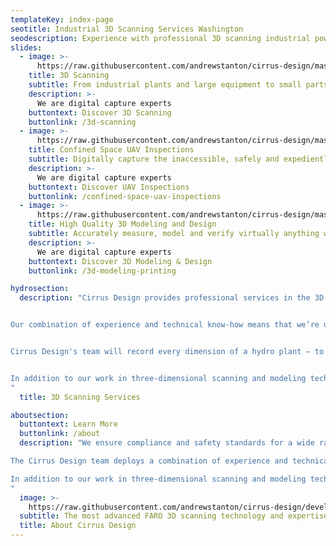 ```yaml
---
templateKey: index-page
seotitle: Industrial 3D Scanning Services Washington
seodescription: Experience with professional 3D scanning industrial power plants, architectural engineering and 3D printing services for Washington & Idaho
slides:
  - image: >-
      https://raw.githubusercontent.com/andrewstanton/cirrus-design/master/src/img/content/slide1.jpg
    title: 3D Scanning
    subtitle: From industrial plants and large equipment to small parts and confined spaces – and every asset in between.
    description: >-
      We are digital capture experts
    buttontext: Discover 3D Scanning
    buttonlink: /3d-scanning
  - image: >-
      https://raw.githubusercontent.com/andrewstanton/cirrus-design/master/src/img/content/slide2.jpg
    title: Confined Space UAV Inspections
    subtitle: Digitally capture the inaccessible, safely and expediently
    description: >-
      We are digital capture experts
    buttontext: Discover UAV Inspections
    buttonlink: /confined-space-uav-inspections
  - image: >-
      https://raw.githubusercontent.com/andrewstanton/cirrus-design/master/src/img/content/slide3.jpg
    title: High Quality 3D Modeling and Design
    subtitle: Accurately measure, model and verify virtually anything with precise 3D scan data
    description: >-
      We are digital capture experts
    buttontext: Discover 3D Modeling & Design
    buttonlink: /3d-modeling-printing

hydrosection:
  description: "Cirrus Design provides professional services in the 3D scanning and modeling industries and offers a wide array of design services. Our experienced team uses the most up-to-date technologies available to offer our clients the highest quality service at competitive rates.


Our combination of experience and technical know-how means that we’re uniquely equipped to specialize in 3D scanning and modeling of hydroelectric power plants. Generating accurate 3D maps of hydro plants presents a unique challenge. In some cases, these facilities and their buildings are more than 100 years old and existing documentation is often incorrect or lacking entirely.


Cirrus Design's team will record every dimension of a hydro plant – to exacting measurements within 1/8th of an inch –  and generate a truly accurate representation of what exists at the plant. We help ensure compliance and safety standards for a wide range of industries,  such as construction, agriculture, energy and more.


In addition to our work in three-dimensional scanning and modeling technologies, Cirrus Designs focuses on Industrial engineering, real estate, reverse engineering, conceptual design. We also offer our clients mechanical and electrical controls design services.
"
  title: 3D Scanning Services

aboutsection:
  buttontext: Learn More
  buttonlink: /about
  description: "We ensure compliance and safety standards for a wide range of industries.

The Cirrus Design team deploys a combination of experience and technical know-how making us uniquely equipped to specialize in 3D scanning and modeling of hydroelectric power plants. Generating accurate 3D maps of hydro plants presents a unique challenge. In some cases, these facilities and their buildings are more than 100 years old and existing documentation is often incorrect or lacking entirely. We will record every dimension of a hydro plant – to exacting measurements within 1/8th of an inch –  and generate a truly accurate representation of what exists at the asset.

In addition to our work in three-dimensional scanning and modeling technologies, Cirrus Designs focuses on architectural engineering construction, real estate, reverse engineering, conceptual design testing and 3D printing. We also offer our clients mechanical, electrical and structural engineering services.
"
  image: >-
    https://raw.githubusercontent.com/andrewstanton/cirrus-design/develop/static/img/about-cirrus-design.jpg
  subtitle: The most advanced FARO 3D scanning technology and expertise at your fingertips
  title: About Cirrus Design
---
```

